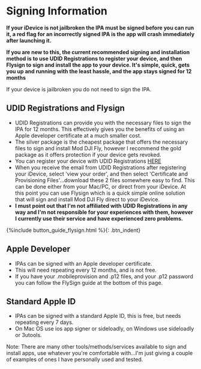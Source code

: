 # Signing Information

**If your iDevice is not jailbroken the IPA must be signed before you can run it, a red flag for an incorrectly signed IPA is the app will crash immediately after launching it.**

**If you are new to this, the current recommended signing and installation method is to use UDID Registrations to register your device, and then Flysign to sign and install the app to your device.  It's simple, quick, gets you up and running with the least hassle, and the app stays signed for 12 months**

If your device is jailbroken you do not need to sign the IPA.

## UDID Registrations and Flysign
* UDID Registrations can provide you with the necessary files to sign the IPA for 12 months. This effectively gives you the benefits of using an Apple developer certificate at a much smaller cost.
* The silver package is the cheapest package that offers the necessary files to sign and install Mod DJI Fly, however I recommend the gold package as it offers protection if your device gets revoked.
* You can register your device with UDID Registrations [HERE](https://www.udidregistrations.com/buy)
* When you receive the email from UDID Registrations after registering your iDevice, select 'view your order', and then select 'Certificate and Provisioning Files'...download these 2 files somewhere easy to find. This can be done either from your Mac/PC, or direct from your iDevice. At this point you can use Flysign which is a quick simple online solution that will sign and install Mod DJI Fly direct to your iDevice. 
* **I must point out that I'm not affiliated with UDID Registrations in any way and I'm not responsible for your experiences with them, however I currently use their service and have experienced zero problems.**

{%include button_guide_flysign.html %}{: .btn_indent}

## Apple Developer
* IPAs can be signed with an Apple developer certificate.
* This will need repeating every 12 months, and is not free. 
* If you have your .mobileprovision and .p12 files, and your .p12 password you can follow the FlySign guide at the bottom of this page. 

## Standard Apple ID
* IPAs can be signed with a standard Apple ID, this is free, but needs repeating every 7 days.
* On Mac OS use ios app signer or sideloadly, on Windows use sideloadly or 3utools.



Note: There are many other tools/methods/services available to sign and install apps, use whatever you're comfortable with...I'm just giving a couple of examples of ones I have personally used and tested.



